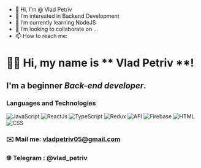 - 👋 Hi, I’m @ Vlad Petriv
- 👀 I’m interested in Backend Development
- 🌱 I’m currently learning NodeJS 
- 💞️ I’m looking to collaborate on ...
- 📫 How to reach me: 
# 👋🏻 Hi, my name is ** Vlad Petriv **!
## I'm a beginner *Back-end developer*.
### Languages and Technologies 
![JavaScript](https://img.shields.io/badge/-JavaScript-090909?style=for-the-badge&logo=JavaScript)
![ReactJs](https://img.shields.io/badge/-ReactJs-090909?style=for-the-badge&logo=React)
![TypeScript](https://img.shields.io/badge/-TypeScript-090909?style=for-the-badge&logo=TypeScript)
![Redux](https://img.shields.io/badge/-Redux-090909?style=for-the-badge&logo=Redux)
![API](https://img.shields.io/badge/-REST&#032;API-090909?style=for-the-badge)
![Firebase](https://img.shields.io/badge/-Firebase-090909?style=for-the-badge&logo=Firebase)
![HTML](https://img.shields.io/badge/-HTML-090909?style=for-the-badge&logo=html5)
![CSS](https://img.shields.io/badge/-CSS-090909?style=for-the-badge&logo=css3)
### ✉️ Mail me: vladpetriv05@gmail.com

### 🌐 Telegram : @vlad_petriv

